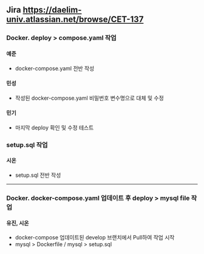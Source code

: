 ## Jira https://daelim-univ.atlassian.net/browse/CET-137

### Docker. deploy > compose.yaml 작업
#### 예준
- docker-compose.yaml 전반 작성  

#### 민성
- 작성된 docker-compose.yaml 비밀번호 변수명으로 대체 및 수정
  
#### 민기
- 마지막 deploy 확인 및 수정 테스트

### setup.sql 작업 
#### 시온
- setup.sql 전반 작성

---
### Docker. docker-compose.yaml 업데이트 후 deploy > mysql file 작업
#### 유진, 시온
- docker-compose 업데이트된 develop 브랜치에서 Pull하여 작업 시작
- mysql > Dockerfile / mysql > setup.sql
